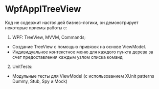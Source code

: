 # WpfApplTreeView
Код не содержит настоящей бизнес-логики, он демонстрирует некоторые приемы работы с:

1) WPF: TreeView, MVVM, Commands; 
- Создание TreeView с помощью привязок на основе ViewModel.
- Индивидуальное контекстное меню для каждого пункта дерева за счет предоставления каждым узлом списка команд

2) UnitTests: 
- Модульные тесты для ViewModel (с использованием XUnit patterns Dummy, Stub, Spy и Mock)
